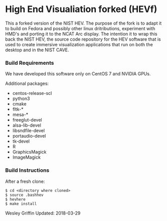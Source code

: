High End Visualiation forked (HEVf)
===

This a forked version of the NIST HEV. The purpose of the fork is to adapt it to build on Fedora and possibly other
linux dritributions, experiment with HMD's and porting it to the NCAT Arc display. The intention it to wrap this back
the NIST HEV, the source code repository for the HEV software that is used to create
immersive visualization applications that run on both the desktop and in the
NIST CAVE.

### Build Requirements

We have developed this software only on CentOS 7 and NVIDIA GPUs.

Additional packages:

- centos-release-scl
- python3
- cmake
- fltk-\*
- mesa-\*
- freeglut-devel
- alsa-lib-devel
- libsndfile-devel
- portaudio-devel
- tk-devel
- R
- GraphicsMagick
- ImageMagick

### Build Instructions

After a fresh clone:
```
$ cd <directory where cloned>
$ source .bashhev
$ hevhere
$ make install
```

Wesley Griffin
Updated: 2018-03-29

